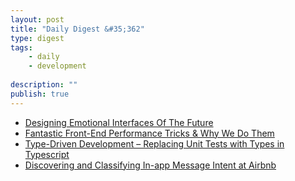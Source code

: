 ```yaml
---
layout: post
title: "Daily Digest &#35;362"
type: digest
tags: 
    - daily
    - development
    
description: ""
publish: true
---
```


- [Designing Emotional Interfaces Of The Future](https://www.smashingmagazine.com/2019/01/designing-emotional-interfaces-future/)
- [Fantastic Front-End Performance Tricks & Why We Do Them](https://www.infoq.com/presentations/front-end-performance-optimization)
- [Type-Driven Development – Replacing Unit Tests with Types in Typescript](https://spin.atomicobject.com/2019/01/21/replace-unit-test-types/)
- [Discovering and Classifying In-app Message Intent at Airbnb](https://medium.com/airbnb-engineering/discovering-and-classifying-in-app-message-intent-at-airbnb-6a55f5400a0c)
